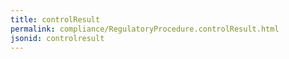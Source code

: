 ```yaml
---
title: controlResult
permalink: compliance/RegulatoryProcedure.controlResult.html
jsonid: controlresult
---
```

